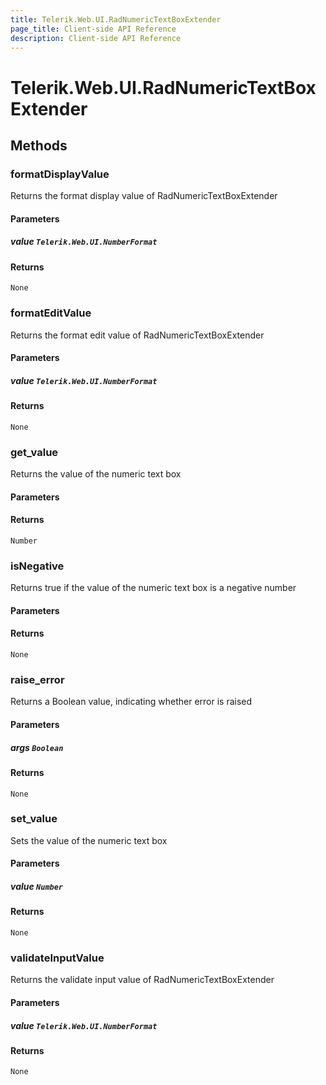 ```yaml
---
title: Telerik.Web.UI.RadNumericTextBoxExtender
page_title: Client-side API Reference
description: Client-side API Reference
---
```


# Telerik.Web.UI.RadNumericTextBoxExtender  

## Methods

###  formatDisplayValue

Returns the format display value of RadNumericTextBoxExtender

#### Parameters

##### value `Telerik.Web.UI.NumberFormat`

#### Returns

`None` 

###  formatEditValue

Returns the format edit value of RadNumericTextBoxExtender

#### Parameters

##### value `Telerik.Web.UI.NumberFormat`

#### Returns

`None` 

###  get_value

Returns the value of the numeric text box

#### Parameters

#### Returns

`Number` 

###  isNegative

Returns true if the value of the numeric text box is a negative number

#### Parameters

#### Returns

`None` 

###  raise_error

Returns a Boolean value, indicating whether error is raised

#### Parameters

##### args `Boolean`

#### Returns

`None` 

###  set_value

Sets the value of the numeric text box

#### Parameters

##### value `Number`

#### Returns

`None` 

###  validateInputValue

Returns the validate input value of RadNumericTextBoxExtender

#### Parameters

##### value `Telerik.Web.UI.NumberFormat`

#### Returns

`None` 


